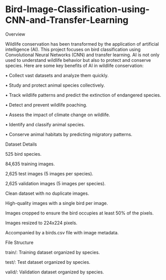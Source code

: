 # Bird-Image-Classification-using-CNN-and-Transfer-Learning

Overview

Wildlife conservation has been transformed by the application of artificial intelligence (AI). This project focuses on bird classification using Convolutional Neural Networks (CNN) and transfer learning. AI is not only used to understand wildlife behavior but also to protect and conserve species. Here are some key benefits of AI in wildlife conservation:

•	Collect vast datasets and analyze them quickly.

•	Study and protect animal species collectively.

•	Track wildlife patterns and predict the extinction of endangered species.

•	Detect and prevent wildlife poaching.

•	Assess the impact of climate change on wildlife.

•	Identify and classify animal species.

•	Conserve animal habitats by predicting migratory patterns.

Dataset Details

525 bird species.

84,635 training images.

2,625 test images (5 images per species).

2,625 validation images (5 images per species).

Clean dataset with no duplicate images.

High-quality images with a single bird per image.

Images cropped to ensure the bird occupies at least 50% of the pixels.

Images resized to 224x224 pixels.

Accompanied by a birds.csv file with image metadata.

File Structure

train/: Training dataset organized by species.

test/: Test dataset organized by species.

valid/: Validation dataset organized by species.
